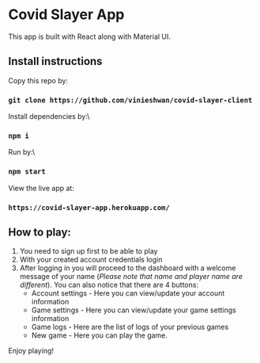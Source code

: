 # Covid Slayer App

This app is built with React along with Material UI.

## Install instructions

Copy this repo by:

### `git clone https://github.com/vinieshwan/covid-slayer-client`

Install dependencies by:\

### `npm i`

Run by:\

### `npm start`

View the live app at:

### `https://covid-slayer-app.herokuapp.com/`

## How to play:

1. You need to sign up first to be able to play
2. With your created account credentials login
3. After logging in you will proceed to the dashboard
   with a welcome message of your name (_Please note that name and player name are different_).
   You can also notice that there are 4 buttons:
   - Account settings - Here you can view/update your account information
   - Game settings - Here you can view/update your game settings information
   - Game logs - Here are the list of logs of your previous games
   - New game - Here you can play the game.

Enjoy playing!

